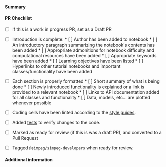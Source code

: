 <!-- 
Thanks for contributing a pull request to SimPEG user tutorials!
Remember to use a personal fork of SimPEG user tutorials to propose changes.

Check out the stages of a pull request at
https://docs.simpeg.xyz/content/getting_started/contributing/pull-requests.html

Note that we are a team of volunteers and we appreciate your
patience during the review process.

Again, thanks for contributing!

Feel free to remove lines from this template that do not apply to you pull request.
-->

#### Summary
<!-- Add a summary of this Pull Request -->

#### PR Checklist
* [ ] If this is a work in progress PR, set as a Draft PR
* [ ] Introduction is complete:
      * [ ] Author has been added to notebook
      * [ ] An introductory paragraph summarizing the notebook's contents has been added
      * [ ] Appropriate admonitions for notebook difficulty and computational resources have been added
      * [ ] Appropriate keywords have been added
      * [ ] Learning objectives have been listed
      * [ ] Hyperlinks to other tutorial notebooks and important classes/functionality have been added
* [ ] Each section is properly formatted
      * [ ] Short summary of what is being done
      * [ ] Newly introduced functionality is explained or a link is provided to a relevant notebook
      * [ ] Links to API documentation added for all classes and functionality
      * [ ] Data, models, etc... are plotted whenever possible  
* [ ] Coding cells have been linted according to the [style guides](https://docs.simpeg.xyz/latest/content/getting_started/contributing/code-style.html).
* [ ] Added [tests](https://docs.simpeg.xyz/latest/content/getting_started/contributing/testing.html) to verify changes to the code.
* [ ] Marked as ready for review (if this is was a draft PR), and converted 
      to a Pull Request
* [ ] Tagged ``@simpeg/simpeg-developers`` when ready for review.


#### Additional information
<!--Any additional information you think is important.-->


<!--
Once all tests pass and the code has been reviewed and approved, it will be merged into main
-->
